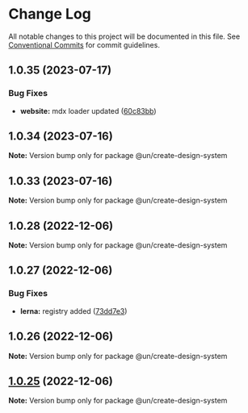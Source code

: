 # Change Log

All notable changes to this project will be documented in this file.
See [Conventional Commits](https://conventionalcommits.org) for commit guidelines.

## 1.0.35 (2023-07-17)


### Bug Fixes

* **website:** mdx loader updated ([60c83bb](https://dev.azure.com/commits/60c83bba74621ba5a93c9718bc49e4cdfbc807b6))





## 1.0.34 (2023-07-16)

**Note:** Version bump only for package @un/create-design-system





## 1.0.33 (2023-07-16)

**Note:** Version bump only for package @un/create-design-system





## 1.0.28 (2022-12-06)

**Note:** Version bump only for package @un/create-design-system

## 1.0.27 (2022-12-06)

### Bug Fixes

- **lerna:** registry added ([73dd7e3](https://github.com/un-core/designsystem/commit/73dd7e367e91bc1a372aa7e3f841f7f24a1b6934))

## 1.0.26 (2022-12-06)

**Note:** Version bump only for package @un/create-design-system

## [1.0.25](https://github.com/un-core/designsystem/compare/@un/create-design-system@1.0.24...@un/create-design-system@1.0.25) (2022-12-06)

**Note:** Version bump only for package @un/create-design-system
